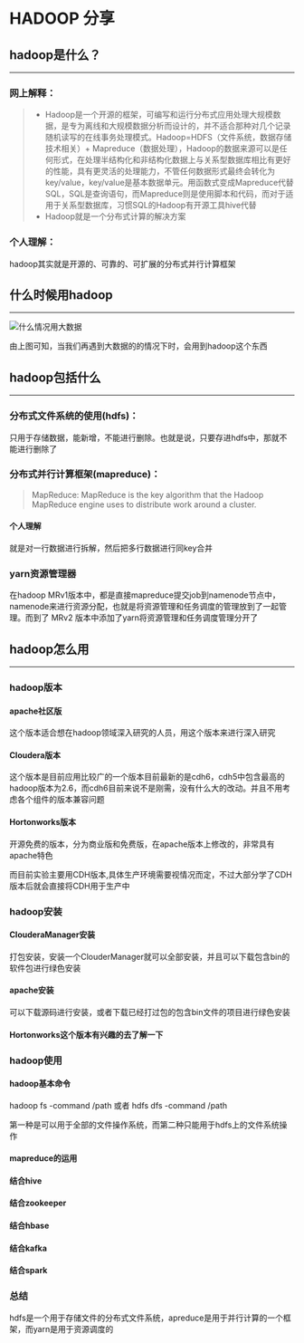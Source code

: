 # HADOOP 分享

## hadoop是什么？

***

### 网上解释：

>* Hadoop是一个开源的框架，可编写和运行分布式应用处理大规模数据，是专为离线和大规模数据分析而设计的，并不适合那种对几个记录随机读写的在线事务处理模式。Hadoop=HDFS（文件系统，数据存储技术相关）+ Mapreduce（数据处理），Hadoop的数据来源可以是任何形式，在处理半结构化和非结构化数据上与关系型数据库相比有更好的性能，具有更灵活的处理能力，不管任何数据形式最终会转化为key/value，key/value是基本数据单元。用函数式变成Mapreduce代替SQL，SQL是查询语句，而Mapreduce则是使用脚本和代码，而对于适用于关系型数据库，习惯SQL的Hadoop有开源工具hive代替
>* Hadoop就是一个分布式计算的解决方案

### 个人理解：

hadoop其实就是开源的、可靠的、可扩展的分布式并行计算框架

## 什么时候用hadoop

***
![什么情况用大数据](http://wx1.sinaimg.cn/mw690/0060lm7Tly1fuwf108w1wj30kt0b4q3z.jpg)

由上图可知，当我们再遇到大数据的的情况下时，会用到hadoop这个东西

## hadoop包括什么

***

### 分布式文件系统的使用(hdfs)：

只用于存储数据，能新增，不能进行删除。也就是说，只要存进hdfs中，那就不能进行删除了

### 分布式并行计算框架(mapreduce)：

>MapReduce:
>MapReduce is the key algorithm that the Hadoop MapReduce engine uses to distribute work around a cluster.

#### 个人理解

就是对一行数据进行拆解，然后把多行数据进行同key合并

### yarn资源管理器

在hadoop MRv1版本中，都是直接mapreduce提交job到namenode节点中，namenode来进行资源分配，也就是将资源管理和任务调度的管理放到了一起管理。而到了 MRv2 版本中添加了yarn将资源管理和任务调度管理分开了

## hadoop怎么用

***

### hadoop版本

#### apache社区版

这个版本适合想在hadoop领域深入研究的人员，用这个版本来进行深入研究

#### Cloudera版本

这个版本是目前应用比较广的一个版本目前最新的是cdh6，cdh5中包含最高的hadoop版本为2.6，而cdh6目前来说不是刚需，没有什么大的改动。并且不用考虑各个组件的版本兼容问题

#### Hortonworks版本

开源免费的版本，分为商业版和免费版，在apache版本上修改的，非常具有apache特色

而目前实验主要用CDH版本,具体生产环境需要视情况而定，不过大部分学了CDH版本后就会直接将CDH用于生产中

### hadoop安装

#### ClouderaManager安装

打包安装，安装一个ClouderManager就可以全部安装，并且可以下载包含bin的软件包进行绿色安装

#### apache安装

可以下载源码进行安装，或者下载已经打过包的包含bin文件的项目进行绿色安装

#### Hortonworks这个版本有兴趣的去了解一下

### hadoop使用

#### hadoop基本命令

hadoop fs -command /path 或者 hdfs dfs -command /path

第一种是可以用于全部的文件操作系统，而第二种只能用于hdfs上的文件系统操作

#### mapreduce的运用

#### 结合hive

#### 结合zookeeper

#### 结合hbase

#### 结合kafka

#### 结合spark

### 总结

hdfs是一个用于存储文件的分布式文件系统，apreduce是用于并行计算的一个框架，而yarn是用于资源调度的